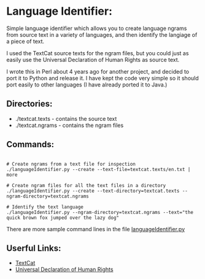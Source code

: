 Language Identifier:
====================

Simple language identifier which allows you to create language ngrams from source
text in a variety of languages, and then identify the langiage of a piece of text.

I used the TextCat source texts for the ngram files, but you could just as easily
use the Universal Declaration of Human Rights as source text.

I wrote this in Perl about 4 years ago for another project, and decided to port it 
to Python and release it. I have kept the code very simple so it should port easily
to other languages (I have already ported it to Java.)


Directories:
------------

- ./textcat.texts - contains the source text
- ./textcat.ngrams - contains the ngram files


Commands:
---------

```

# Create ngrams from a text file for inspection
./languageIdentifier.py --create --text-file=textcat.texts/en.txt | more

# Create ngram files for all the text files in a directory
./languageIdentifier.py --create --text-directory=textcat.texts --ngram-directory=textcat.ngrams

# Identify the text language
./languageIdentifier.py --ngram-directory=textcat.ngrams --text="the quick brown fox jumped over the lazy dog"

```

There are more sample command lines in the file [languageIdentifier.py](./languageIdentifier.py)

Userful Links:
--------------

- [TextCat](http://odur.let.rug.nl/~vannoord/TextCat/)
- [Universal Declaration of Human Rights](http://www.ohchr.org/EN/UDHR/Pages/SearchByLang.aspx)





